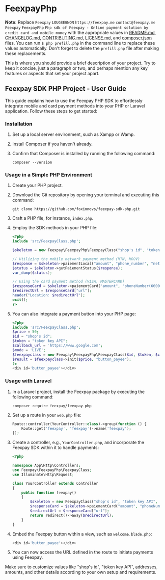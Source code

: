 # FeexpayPhp


**Note:** Replace ```Feexpay``` ```LOUGBEGNON``` ```https://feexpay.me``` ```contact@feexpay.me``` ```Feexpay``` ```FeexpayPhp``` ```Php sdk of Feexpay - Online payment solution by credit card and mobile money``` with the appropriate values in [README.md](README.md), [CHANGELOG.md](CHANGELOG.md), [CONTRIBUTING.md](CONTRIBUTING.md), [LICENSE.md](LICENSE.md), and [composer.json](composer.json) files. You can run `$ php prefill.php` in the command line to replace these values automatically. Don't forget to delete the `prefill.php` file after making these replacements.

This is where you should provide a brief description of your project. Try to keep it concise, just a paragraph or two, and perhaps mention any key features or aspects that set your project apart.

## Feexpay SDK PHP Project - User Guide

This guide explains how to use the Feexpay PHP SDK to effortlessly integrate mobile and card payment methods into your PHP or Laravel application. Follow these steps to get started:

### Installation

1. Set up a local server environment, such as Xampp or Wamp.

2. Install Composer if you haven't already.

3. Confirm that Composer is installed by running the following command:
   ```
   composer --version
   ```

### Usage in a Simple PHP Environment

1. Create your PHP project.

2. Download the Git repository by opening your terminal and executing this command:
   ```
   git clone https://github.com/foxinnovs/feexpay-sdk-php.git
   ```

3. Craft a PHP file, for instance, `index.php`.

4. Employ the SDK methods in your PHP file:

   ```php
   <?php
   include 'src/FeexpayClass.php'; 

   $skeleton = new Feexpay\FeexpayPhp\FeexpayClass("shop's id", "token key API", "callback_url", "mode (LIVE, SANDBOX)");

   // Utilizing the mobile network payment method (MTN, MOOV)
   $response = $skeleton->paiementLocal("amount", "phone_number", "network (MTN, MOOV)", "Jon Doe", "jondoe@gmail.com");
   $status = $skeleton->getPaiementStatus($response);
   var_dump($status);

   // Using the card payment method (VISA, MASTERCARD)
   $responseCard = $skeleton->paiementCard("amount", "phoneNumber(66000000)", "typeCard (VISA, MASTERCARD)", "Jon", "Doe", "jondoe@gmail.com", "country(Benin)", "address(Cotonou)", "district(Littoral)", "currency(XOF, USD, EUR)");
   $redirectUrl = $responseCard["url"];
   header("Location: $redirectUrl");
   exit();
   ?>
   ```

5. You can also integrate a payment button into your PHP page:

   ```php
   <?php
   include 'src/FeexpayClass.php'; 
   $price = 50;
   $id = "shop's id";
   $token = "token key API";
   $callback_url = 'https://www.google.com';
   $mode = 'LIVE';
   $feexpayclass = new Feexpay\FeexpayPhp\FeexpayClass($id, $token, $callback_url, $mode);
   $result = $feexpayclass->init($price, "button_payee");
   ?>
   <div id='button_payee'></div>
   ```

### Usage with Laravel

1. In a Laravel project, install the Feexpay package by executing the following command:
   ```
   composer require feexpay/feexpay-php
   ```

2. Set up a route in your `web.php` file:
   ```php
   Route::controller(YourController::class)->group(function () {
       Route::get('feexpay', 'feexpay')->name('feexpay');
   });
   ```

3. Create a controller, e.g., `YourController.php`, and incorporate the Feexpay SDK within it to handle payments:

   ```php
   <?php

   namespace App\Http\Controllers;
   use Feexpay\FeexpayPhp\FeexpayClass;
   use Illuminate\Http\Request;

   class YourController extends Controller
   {
       public function feexpay()
       {
           $skeleton = new FeexpayClass("shop's id", "token key API", "callback_url", "mode (LIVE, SANDBOX)");
           $responseCard = $skeleton->paiementCard("amount", "phoneNumber(66000000)", "typeCard (VISA, MASTERCARD)", "Jon", "Doe", "jondoe@gmail.com", "country(Benin)", "address(Cotonou)", "district(Littoral)", "currency(XOF, USD, EUR)");
           $redirectUrl = $responseCard["url"];
           return redirect()->away($redirectUrl);
       }
   }
   ```

4. Embed the Feexpay button within a view, such as `welcome.blade.php`:
   ```php
   <div id='button_payee'></div>
   ```

5. You can now access the URL defined in the route to initiate payments using Feexpay.

Make sure to customize values like "shop's id", "token key API", addresses, amounts, and other details according to your own setup and requirements.
